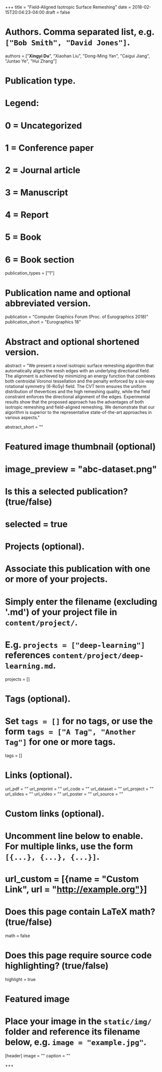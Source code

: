 +++
title = "Field-Aligned Isotropic Surface Remeshing"
date = 2018-02-15T20:04:23-04:00
draft = false

# Authors. Comma separated list, e.g. `["Bob Smith", "David Jones"]`.
authors = ["**Xingyi Du**", "Xiaohan Liu", "Dong-Ming Yan", "Caigui Jiang", "Juntao Ye", "Hui Zhang"]
# Publication type.
# Legend:
# 0 = Uncategorized
# 1 = Conference paper
# 2 = Journal article
# 3 = Manuscript
# 4 = Report
# 5 = Book
# 6 = Book section
publication_types = ["1"]

# Publication name and optional abbreviated version.
publication = "Computer Graphics Forum (Proc. of Eurographics 2018)"
publication_short = "Eurographics 18"

# Abstract and optional shortened version.
abstract = "We present a novel isotropic surface remeshing algorithm that automatically aligns the mesh edges with an underlying directional field. The alignment is achieved by minimizing an energy function that combines both centroidal Voronoi tessellation and the penalty enforced by a six-way rotational symmetry (6-RoSy) field. The CVT term ensures the uniform distribution of thevertices and the high remeshing quality, while the field constraint enforces the directional alignment of the edges. Experimental results show that the proposed approach has the advantages of both isotropic remeshing and field-aligned remeshing. We demonstrate that our algorithm is superior to the representative state-of-the-art approaches in various aspects."

abstract_short = ""

# Featured image thumbnail (optional)
# image_preview = "abc-dataset.png"

# Is this a selected publication? (true/false)
# selected = true

# Projects (optional).
#   Associate this publication with one or more of your projects.
#   Simply enter the filename (excluding '.md') of your project file in `content/project/`.
#   E.g. `projects = ["deep-learning"]` references `content/project/deep-learning.md`.
projects = []

# Tags (optional).
#   Set `tags = []` for no tags, or use the form `tags = ["A Tag", "Another Tag"]` for one or more tags.
tags = []

# Links (optional).
url_pdf = ""
url_preprint = ""
url_code = ""
url_dataset = ""
url_project = ""
url_slides = ""
url_video = ""
url_poster = ""
url_source = ""

# Custom links (optional).
#   Uncomment line below to enable. For multiple links, use the form `[{...}, {...}, {...}]`.
# url_custom = [{name = "Custom Link", url = "http://example.org"}]

# Does this page contain LaTeX math? (true/false)
math = false

# Does this page require source code highlighting? (true/false)
highlight = true

# Featured image
# Place your image in the `static/img/` folder and reference its filename below, e.g. `image = "example.jpg"`.
[header]
image = ""
caption = ""

+++
